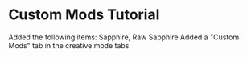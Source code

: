 # Custom Mods Tutorial
Added the following items: Sapphire, Raw Sapphire
Added a "Custom Mods" tab in the creative mode tabs
